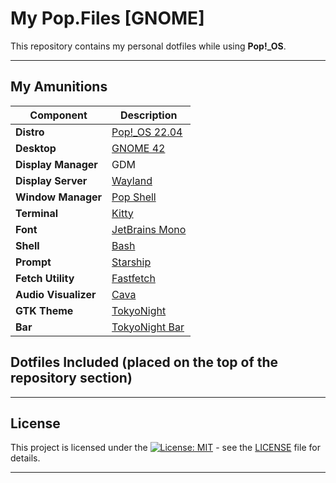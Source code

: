 # My Pop.Files [GNOME]

This repository contains my personal dotfiles while using **Pop!_OS**.

---
## My Amunitions

| Component            | Description |
|----------------------|-------------|
| **Distro**           | [Pop!_OS 22.04](https://pop.system76.com/) |
| **Desktop**          | [GNOME 42](https://www.gnome.org/) |
| **Display Manager**  | GDM |
| **Display Server**   | [Wayland](https://wayland.freedesktop.org/) |
| **Window Manager**   | [Pop Shell](https://github.com/pop-os/shell) |
| **Terminal**         | [Kitty](https://sw.kovidgoyal.net/kitty/) |
| **Font**             | [JetBrains Mono](https://www.jetbrains.com/lp/mono/) |
| **Shell**            | [Bash](https://www.gnu.org/software/bash/) |
| **Prompt**           | [Starship](https://starship.rs/) |
| **Fetch Utility**    | [Fastfetch](https://github.com/fastfetch-cli/fastfetch) |
| **Audio Visualizer** | [Cava](https://github.com/karlstav/cava) |
| **GTK Theme**        | [TokyoNight](https://github.com/gh0stzk/dotfiles/tree/main/themes/TokyoNight) |
| **Bar**              | [TokyoNight Bar](https://github.com/gh0stzk/dotfiles/tree/main/themes/TokyoNight) |

## Dotfiles Included (placed on the top of the repository section)

---
## License

This project is licensed under the [![License: MIT](https://img.shields.io/badge/License-MIT-yellow.svg)](https://opensource.org/licenses/MIT) - see the [LICENSE](LICENSE) file for details.

---
